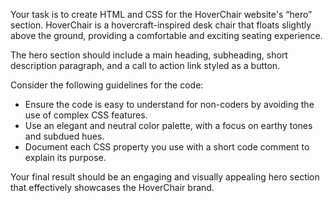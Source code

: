 Your task is to create HTML and CSS for the HoverChair website's “hero” section. HoverChair is a hovercraft-inspired desk chair that floats slightly above the ground, providing a comfortable and exciting seating experience.

The hero section should include a main heading, subheading, short description paragraph, and a call to action link styled as a button. 

Consider the following guidelines for the code:
 * Ensure the code is easy to understand for non-coders by avoiding the use of complex CSS features.
 * Use an elegant and neutral color palette, with a focus on earthy tones and subdued hues.
 * Document each CSS property you use with a short code comment to explain its purpose.

Your final result should be an engaging and visually appealing hero section that effectively showcases the HoverChair brand.